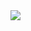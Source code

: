<img src="https://capsule-render.vercel.app/api?type=waving&color=020715&height=200&section=header&text=swjang7269&fontSize=50&fontColor=eeffff" />
